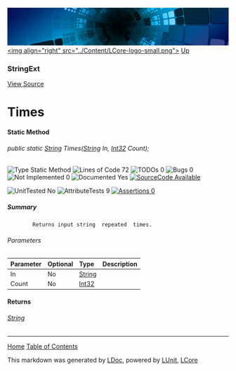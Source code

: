 ![](../Content/LCore-banner-small.png "")
[&lt;img align=&quot;right&quot; src=&quot;../Content/LCore-logo-small.png&quot;&gt;](../../README.md)
[Up](StringExt.md)

### StringExt
[View Source](../Extensions/Reference%20Types/StringExt.cs)

# Times

#### Static Method

###### public static [String](https://msdn.microsoft.com/en-us/library/system.string.aspx) Times([String](https://msdn.microsoft.com/en-us/library/system.string.aspx) In, [Int32](https://msdn.microsoft.com/en-us/library/system.int32.aspx) Count);

![Type Static Method](http://b.repl.ca/v1/Type-Static%20Method-blue.png "") ![Lines of Code 72](http://b.repl.ca/v1/Lines%20of%20Code-72-blue.png "") ![TODOs 0](http://b.repl.ca/v1/TODOs-0-green.png "") ![Bugs 0](http://b.repl.ca/v1/Bugs-0-green.png "") ![Not Implemented 0](http://b.repl.ca/v1/Not%20Implemented-0-green.png "") ![Documented Yes](http://b.repl.ca/v1/Documented-Yes-brightgreen.png "") [![SourceCode Available](http://b.repl.ca/v1/SourceCode-Available-brightgreen.png "")](../Extensions/Reference%20Types/StringExt.cs#L1648)

![UnitTested No](http://b.repl.ca/v1/UnitTested-No-lightgrey.png "") ![AttributeTests 9](http://b.repl.ca/v1/AttributeTests-9-brightgreen.png "") [![Assertions 0](http://b.repl.ca/v1/Assertions-0-lightgrey.png "")](../Extensions/Reference%20Types/StringExt.cs)

##### Summary

            Returns input string  repeated  times.
            

###### Parameters

Parameter | Optional | Type | Description
:---  | :---  | :---  | :--- 
In | No | [String](https://msdn.microsoft.com/en-us/library/system.string.aspx) | 
Count | No | [Int32](https://msdn.microsoft.com/en-us/library/system.int32.aspx) | 


#### Returns

###### [String](https://msdn.microsoft.com/en-us/library/system.string.aspx)



---

[Home](../../README.md) [Table of Contents](../../TableOfContents.md)

This markdown was generated by [LDoc](https://github.com/CodeSingularity/LDoc), powered by [LUnit](https://github.com/CodeSingularity/LUnit), [LCore](https://github.com/CodeSingularity/LCore)
